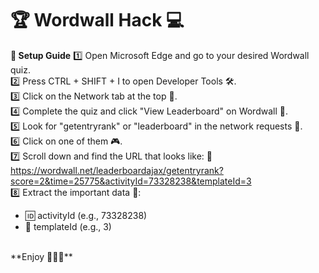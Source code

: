 # 🏆 Wordwall Hack 💻
**🚀 Setup Guide**
1️⃣ Open Microsoft Edge and go to your desired Wordwall quiz.
<br>
2️⃣ Press CTRL + SHIFT + I to open Developer Tools 🛠️.
<br>
3️⃣ Click on the Network tab at the top 📡.
<br>
4️⃣ Complete the quiz and click "View Leaderboard" on Wordwall 🎯.
<br>
5️⃣ Look for "getentryrank" or "leaderboard" in the network requests 👀.
<br>
6️⃣ Click on one of them 🎮.
<br>
7️⃣ Scroll down and find the URL that looks like:
🔗 https://wordwall.net/leaderboardajax/getentryrank?score=2&time=25775&activityId=73328238&templateId=3
<br>
8️⃣ Extract the important data 📝:
- 🆔 activityId (e.g., 73328238)
- 📜 templateId (e.g., 3)
<br>
**Enjoy 🤖🧑‍💻**


